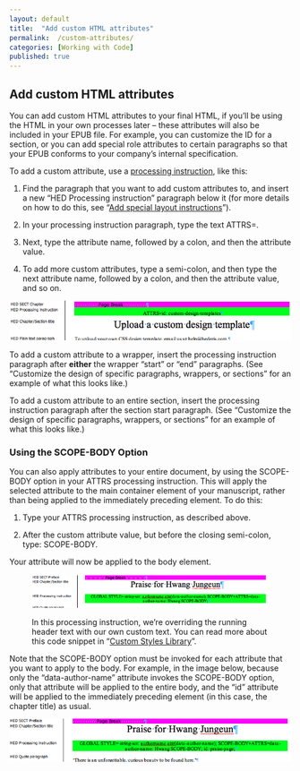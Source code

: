 ```yaml
---
layout: default
title:  "Add custom HTML attributes"
permalink:  /custom-attributes/
categories: [Working with Code]
published: true
---
```


<section data-type="chapter" class="hsecchapter" data-hederis-type="hsecchapter" id="custom-attributes" data-pi-attrs="id: custom-attributes" role="doc-chapter" title="Add custom HTML attributes"><h1 data-hederis-type="hblkchaptitle" class="hblkchaptitle" id="p3gkNDIgB">Add custom HTML attributes</h1>
    <p class="hblkp" data-hederis-type="hblkp" id="pnG29wHiC">You can add custom HTML attributes to your final HTML, if you&#8217;ll be using the HTML in your own processes later &#8211; these attributes will also be included in your EPUB file. For example, you can customize the ID for a section, or you can add special role attributes to certain paragraphs so that your EPUB conforms to your company&#8217;s internal specification.</p>
    <p class="hblkp" data-hederis-type="hblkp" id="pvlBS685J">To add a custom attribute, use a <a href="{% post_url 2019-05-22-24-Addspeciallayoutinstructions %}"><span class="Hyperlink">processing instruction</span></a>, like this:</p>
    <ol class="hwprnum-list" data-hederis-type="hwprnum-list" id="p46AUK82r"><li class="hblkoli" data-hederis-type="hblkoli" id="liQ0KEVVmN"><p class="hblkoli" data-hederis-type="hblkoli" id="poAAWtlje">Find the paragraph that you want to add custom attributes to, and insert a new &#8220;HED Processing instruction&#8221; paragraph below it (for more details on how to do this, see &#8220;<a href="{% post_url 2019-05-22-24-Addspeciallayoutinstructions %}"><span class="Hyperlink">Add special layout instructions</span></a>&#8221;).</p></li>
    <li class="hblkoli" data-hederis-type="hblkoli" id="liRe5XDlOT"><p class="hblkoli" data-hederis-type="hblkoli" id="pHnTmSUsa">In your processing instruction paragraph, type the text ATTRS=.</p></li>
    <li class="hblkoli" data-hederis-type="hblkoli" id="lihOLpG9w6"><p class="hblkoli" data-hederis-type="hblkoli" id="pYWnC4C9t">Next, type the attribute name, followed by a colon, and then the attribute value.</p></li>
    <li class="hblkoli" data-hederis-type="hblkoli" id="liBSb4uYfZ"><p class="hblkoli" data-hederis-type="hblkoli" id="p6c45LrGb">To add more custom attributes, type a semi-colon, and then type the next attribute name, followed by a colon, and then the attribute value, and so on.</p></li>
    </ol>
    <img data-hederis-type="hblkimg" class="hblkimg" id="pLHHoUxl1" src="/images/customattrs.png"/>
    <p class="hblkp" data-hederis-type="hblkp" id="piXIVlAiN">To add a custom attribute to a wrapper, insert the processing instruction paragraph after <strong>either</strong> the wrapper &#8220;start&#8221; or &#8220;end&#8221; paragraphs. (See &#8220;Customize the design of specific paragraphs, wrappers, or sections&#8221; for an example of what this looks like.)</p>
    <p class="hblkp" data-hederis-type="hblkp" id="pY7ZrUUkK">To add a custom attribute to an entire section, insert the processing instruction paragraph after the section start paragraph. (See &#8220;Customize the design of specific paragraphs, wrappers, or sections&#8221; for an example of what this looks like.)</p>
    <section class="hwprsubsection" data-hederis-type="hwprsubsection" id="pOzNh1YSp" data-type="subsection" title="Using the SCOPE-BODY Option"><h1 data-hederis-type="hblktitle" class="hblktitle" id="pd3OAPTa3">Using the SCOPE-BODY Option</h1>
    <p class="hblkp" data-hederis-type="hblkp" id="pEBMBb604">You can also apply attributes to your entire document, by using the SCOPE-BODY option in your ATTRS processing instruction. This will apply the selected attribute to the main container element of your manuscript, rather than being applied to the immediately preceding element. To do this:</p>
    <ol class="hwprnum-list" data-hederis-type="hwprnum-list" id="pBr26YIzA"><li class="hblkoli" data-hederis-type="hblkoli" id="lieidYtlsZ"><p class="hblkoli" data-hederis-type="hblkoli" id="pGlryBpMy">Type your ATTRS processing instruction, as described above.</p></li>
    <li class="hblkoli" data-hederis-type="hblkoli" id="liLNrI68GU"><p class="hblkoli" data-hederis-type="hblkoli" id="pGyxoCAXr">After the custom attribute value, but before the closing semi-colon, type: SCOPE-BODY.</p></li>
    </ol>
    <p class="hblkp" data-hederis-type="hblkp" id="pXTZvc0D6">Your attribute will now be applied to the body element. </p>
    <figure class="hwprfig" data-hederis-type="hwprfig" id="p4cM7mQEZ"><img data-hederis-type="hblkimg" class="hblkimg" id="p17CE3UGB" src="/images/globalscopebody.png"/>
    <p class="hblkcaption" data-hederis-type="hblkcaption" id="plHZ8s8Zm">In this processing instruction, we&#8217;re overriding the running header text with our own custom text. You can read more about this code snippet in &#8220;<a href="{% post_url 2019-05-22-38-CustomCodeLibrary %}"><span class="Hyperlink">Custom Styles Library</span></a>&#8221;.</p>
    </figure>
    <p class="hblkp" data-hederis-type="hblkp" id="pA7y9Isf1">Note that the SCOPE-BODY option must be invoked for each attribute that you want to apply to the body. For example, in the image below, because only the &#8220;data-author-name&#8221; attribute invokes the SCOPE-BODY option, only that attribute will be applied to the entire body, and the &#8220;id&#8221; attribute will be applied to the immediately preceding element (in this case, the chapter title) as usual.</p>
    <img data-hederis-type="hblkimg" class="hblkimg" id="p7J60U3qw" src="/images/attrscopebody.png"/>
    </section>
    </section>
    